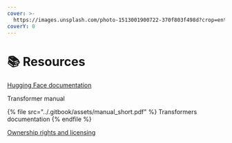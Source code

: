```yaml
---
cover: >-
  https://images.unsplash.com/photo-1513001900722-370f803f498d?crop=entropy&cs=srgb&fm=jpg&ixid=M3wxOTcwMjR8MHwxfHNlYXJjaHwxfHxwaWxlfGVufDB8fHx8MTcyMzUzMTI3MHww&ixlib=rb-4.0.3&q=85
coverY: 0
---
```


# 📚 Resources



[Hugging Face documentation](https://huggingface.co/docs)&#x20;

Transformer manual

{% file src="../.gitbook/assets/manual_short.pdf" %}
Transformers documentation
{% endfile %}

[Ownership rights and licensing](https://huggingface.co/docs/hub/en/repositories-licenses)

